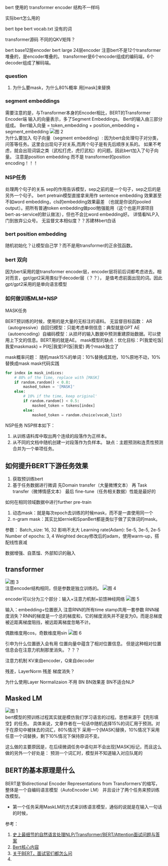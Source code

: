 bert 使用的 transformer encoder 结构不一样吗

实际bert怎么用的

bert bpe
bert vocab.txt 没有的词

transformer源码 不同的QKV矩阵？

bert base12层encoder bert large 24层encoder
注意bert不是12个transformer堆叠的，是encoder堆叠的。
transformer是6个encoder组成的编码端，6个decoder组成了解码端。


### question
1. 为什么要mask，为什么80%概率 用[mask]来替换


### segment embeddings
需要注意的是，与Transformer本身的Encoder相比，BERT的Transformer Encoder端
输入的向量表示，多了Segment Embeddings。
Bert的输入由三部分组成。
Bert输入向量 = token_embedding + position_embedding + segment_embedding
![图 2](../images/17b56dca69107d497668c47faf57114e30713cc618d98aa8ca39d2fcc254ded3.png)  
为什么要加入 句子向量（segment embedding）:
因为bert会处理句子对分类，问答等任务。这里会出现句子对关系,而两个句子是有先后顺序关系的。
如果不考虑，就会出现词袋之类（武松打虎，虎打武松）的问题。因此bert加入了句子向量。
注意是position embedding 而不是 transformer的position encoding！！！


### NSP任务
处理两个句子的关系
sep的作用告诉模型，sep之前的是一个句子，sep之后的是另外一个句子。
bert pretrain模型直接拿来用作 sentence embedding 效果甚至不如word embedding，cls的embedding效果最差
（也就是你说的pooled output）。把所有普通token embedding做pool勉强能用（这个也是开源项目bert-as-service的默认做法），但也不会比word embedding好。
详情看NLP入门到放弃公众号。
无监督文本相似度？？苏建林bert白话

### bert position embedding 
随机初始化？让模型自己学？而不是用transformer的正余弦函数。

### bert 双向
因为bert采用的是transformer encoder层，encoder层将前后词都考虑进去。相对而言，gpt/gpt2采用类似于decoder层（？？），
是值考虑前面出现的词。因此gpt/gpt2采用的是单向语言模型


### 如何做训练MLM+NSP
MASK任务

BERT预训练的时候，使用的是大量的无标注的语料。
无监督目标函数：
AR（autogressive）自回归模型：只能考虑单侧信息：典型就是GPT
AE（autoencoding）自编码模型：从损坏的输入数据中预测重建原始数据。可以使用上下文的信息。BERT用的就是AE。
mask模型的缺点：优化目标：P(我爱吃饭|我爱maskmask) = P(吃|我爱)P(饭|我爱)
两个mask独立了

mask概率问题：
随机mask15%的单词：10%替换成其他，10%原地不动，10%替换成mask
mask代码实践
```python
for index in mask_indices:
    # 80% of the time, replace with [MASK]
    if random.random() < 0.8:
        masked_token = '[MASK]'
    else:
        # 10% if the time, keep original'
        if random.random() < 0.5:
            masked_token = tokens[index]
        else:
            masked_token = random.choice(vocab_list)
```

NSP任务
NSP样本如下：
1. 从训练语料库中取出两个连续的段落作为正样本。
2. 从不同的文档中随机创建一对段落作为负样本。
缺点：主题预测和连贯性预测合并为一个单项任务。





## 如何提升BERT下游任务效果
1. 获取预训练bert
2. 基于任务数据进行微调
先Domain transfer（大量微博文本） 再 Task transfer（微博情感文本） 最后 fine-tune（任务相关数据）性能是最好的

如何在相同领域数据中进行further pre-train
1. 动态mask：就是每次epoch去训练的时候mask，而不是一直使用同一个
2. n-gram mask：其实比如ernie和SpanBert都是类似于做了实体词的mask。

参数：
Batch_size: 16, 32 影响不太大
Learning rate(Adam): 5e-5, 3e-5, 2e-5
Number of epochs: 3, 4
Weighted decay修改后的adam，使用warm-up，搭配线性衰减

数据增强、自蒸馏、外部知识的融入

## transformer
![图 3](../images/e4e1bd274203012001810e42b6e4ddb2faf1f6208b3b5ed3d08e22cc1fd70bba.png)  
注意encoder结构相同，但是参数是独立训练的。
![图 4](../images/f75f61d82d01c7d594251635995156201efb54a385dd81fc79af263bd224a423.png)  

encoder可以分为三个部分：输入+注意力机制+前馈神经网络
![图 5](../images/fffe70231ec8a7815cb2f8ea770b30eb399f8368efa8b7be3a638e5c1492d572.png)  

输入：embedding+位置嵌入
注意RNN的所有time stamp共用一套参数
RNN梯度消失？RNN的梯度是一个总的梯度和，它的梯度消失并不是变为0。而是总梯度被近距离梯度阻挡，被远距离梯度忽略不计。

偶数维度用cos，奇数维度用sin
![图 6](../images/4bcaf668634ca577cfbcc10fc3c5b8718008cb3a07bd631c399b2c61dfe2a9e6.png)  

引申为什么位置嵌入会有用
位置向量中蕴含了相对位置信息。
但是这种相对位置信息会在注意力机制那里消失。？？？

注意力机制
KV来自encoder，Q来自decoder


残差，LayerNorm
残差 梯度消失？

为什么使用Layer Normalizaion 不用 BN
BN效果差 BN不适合NLP





## Masked LM
![图 1](../images/bed049d74c8ed69d76ca8cb2ab44ccb2bb3339e4b65e3381a05378a0d9f4eee4.png)  
bert模型的预训练过程其实就是模仿我们学习语言的过程。思想来源于【完形填空】的任务。
具体来说，文章作者在一句话中随机选择15%的词汇用于预测。对于在原句中被抹去的词汇，80%情况下
采用一个[MASK]替换，10%情况下采用任意一个词替换，剩下10%情况下保持原词不变。

这么做的主要原因是，在后续微调任务中语句并不会出现[MASK]标记，而且这么做的另外一个好处是：
预测一个词汇时，模型并不知道输入对应队尾的


## BERT的基本原理是什么
BERT是'Bidirectional Encoder Representations from Transformers'的缩写，整体是一个自编码语言模型（AutoEncoder LM）
并且设计了两个任务来预训练改模型。

* 第一个任务采用MaskLM的方式来训练语言模型，通俗的说就是在输入一句话的时候，









参考：
1. [史上最细节的自然语言处理NLP/Transformer/BERT/Attention面试问题与答案](https://zhuanlan.zhihu.com/p/348373259)
2. [Bert核心内容](https://blog.csdn.net/weixin_48185819/article/details/106535090)
3. [关于BERT，面试官们都怎么问](https://mp.weixin.qq.com/s/ao9-bn_2p0CrFUa_urtmOg)
4. 
